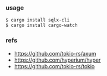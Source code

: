 
### usage

```
$ cargo install sqlx-cli
$ cargo install cargo-watch
```

### refs

- https://github.com/tokio-rs/axum
- https://github.com/hyperium/hyper
- https://github.com/tokio-rs/tokio



